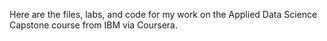 Here are the files, labs, and code for my work on the Applied Data Science Capstone course from IBM via Coursera.
